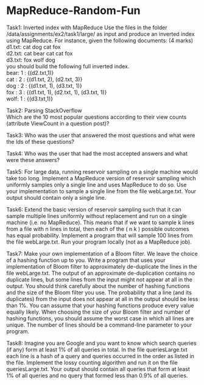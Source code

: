# MapReduce-Random-Fun
Task1: Inverted index with MapReduce
Use the files in the folder /data/assignments/ex2/task1/large/ as input and produce an inverted
index using MapReduce. For instance, given the following documents: (4 marks)    
d1.txt: cat dog cat fox  
d2.txt: cat bear cat cat fox   
d3.txt: fox wolf dog     
you should build the following full inverted index.    
bear: 1 : {(d2.txt,1)}    
cat : 2 : {(d1.txt, 2), (d2.txt, 3)}    
dog : 2 : {(d1.txt, 1), (d3.txt, 1)}    
fox : 3 : {(d1.txt, 1), (d2.txt, 1), (d3.txt, 1)}     
wolf: 1 : {(d3.txt,1)}

Task2: Parsing StackOverflow   
Which are the 10 most popular questions according to their view counts (attribute ViewCount in a question
post)?     

Task3: Who was the user that answered the most questions and what were the Ids of these questions?      

Task4: Who was the user that had the most accepted answers and what were these answers?      

Task5: For large data, running reservoir sampling on a single machine would take too long. Implement
a MapReduce version of reservoir sampling which uniformly samples only a single line and uses
MapReduce to do so. Use your implementation to sample a single line from the file webLarge.txt.
Your output should contain only a single line.   

Task6: Extend the basic version of reservoir sampling such that it can sample multiple lines uniformly without
replacement and run on a single machine (i.e. no MapReduce). This means that if we want to sample
k lines from a file with n lines in total, then each of the (
n
k
) possible outcomes has equal probability.
Implement a program that will sample 100 lines from the file webLarge.txt. Run your program locally
(not as a MapReduce job).    

Task7: Make your own implementation of a Bloom filter. We leave the choice of a hashing function up to you.
Write a program that uses your implementation of Bloom filter to approximately de-duplicate the lines
in the file webLarge.txt. The output of an approximate de-duplication contains no duplicate lines, but
some lines from the input might not appear at all in the output. You should think carefully about the
number of hashing functions and the size of the Bloom filter you use. The probability that a line (and its
duplicates) from the input does not appear at all in the output should be less than 1%. You can assume
that your hashing functions produce every value equally likely. When choosing the size of your Bloom
filter and number of hashing functions, you should assume the worst case in which all lines are unique.
The number of lines should be a command-line parameter to your program. 

Task8: Imagine you are Google and you want to know which search queries (if any) form at least 1% of all
queries in total. In the file queriesLarge.txt each line is a hash of a query and queries occurred in the
order as listed in the file. Implement the lossy counting algorithm and run it on the file queriesLarge.txt.
Your output should contain all queries that form at least 1% of all queries and no query that formed less
than 0.9% of all queries. 

